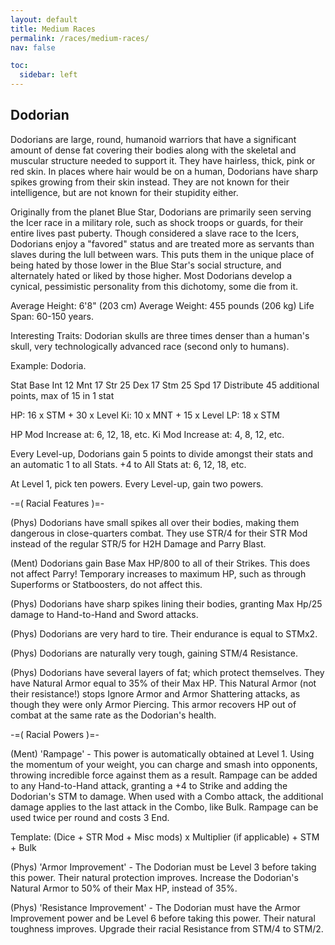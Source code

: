 ```yaml
---
layout: default
title: Medium Races
permalink: /races/medium-races/
nav: false

toc:
  sidebar: left
---
```


## Dodorian
Dodorians are large, round, humanoid warriors that have a significant amount of dense fat covering their bodies along with the skeletal and muscular structure needed to support it. They have hairless, thick, pink or red skin. In places where hair would be on a human, Dodorians have sharp spikes growing from their skin instead. They are not known for their intelligence, but are not known for their stupidity either.

Originally from the planet Blue Star, Dodorians are primarily seen serving the Icer race in a military role, such as shock troops or guards, for their entire lives past puberty. Though considered a slave race to the Icers, Dodorians enjoy a "favored" status and are treated more as servants than slaves during the lull between wars. This puts them in the unique place of being hated by those lower in the Blue Star's social structure, and alternately hated or liked by those higher. Most Dodorians develop a cynical, pessimistic personality from this dichotomy, some die from it.

Average Height: 6'8" (203 cm)
Average Weight: 455 pounds (206 kg)
Life Span: 60-150 years.

Interesting Traits: Dodorian skulls are three times denser than a human's skull, very technologically advanced race (second only to humans).

Example: Dodoria.

Stat	Base
Int	12
Mnt	17
Str	25
Dex	17
Stm	25
Spd	17
Distribute 45 additional points, max of 15 in 1 stat

HP: 16 x STM + 30 x Level
Ki: 10 x MNT + 15 x Level
LP: 18 x STM

HP Mod Increase at: 6, 12, 18, etc.
Ki Mod Increase at: 4, 8, 12, etc.

Every Level-up, Dodorians gain 5 points to divide amongst their stats and an automatic 1 to all Stats.
+4 to All Stats at: 6, 12, 18, etc.

At Level 1, pick ten powers.
Every Level-up, gain two powers.


-=( Racial Features )=-

(Phys) Dodorians have small spikes all over their bodies, making them dangerous in close-quarters combat. They use STR/4 for their STR Mod instead of the regular STR/5 for H2H Damage and Parry Blast.

(Ment) Dodorians gain Base Max HP/800 to all of their Strikes. This does not affect Parry! Temporary increases to maximum HP, such as through Superforms or Statboosters, do not affect this.

(Phys) Dodorians have sharp spikes lining their bodies, granting Max Hp/25 damage to Hand-to-Hand and Sword attacks.

(Phys) Dodorians are very hard to tire. Their endurance is equal to STMx2.

(Phys) Dodorians are naturally very tough, gaining STM/4 Resistance.

(Phys) Dodorians have several layers of fat; which protect themselves. They have Natural Armor equal to 35% of their Max HP. This Natural Armor (not their resistance!) stops Ignore Armor and Armor Shattering attacks, as though they were only Armor Piercing. This armor recovers HP out of combat at the same rate as the Dodorian's health.

-=( Racial Powers )=-

(Ment) 'Rampage' - This power is automatically obtained at Level 1.
Using the momentum of your weight, you can charge and smash into opponents, throwing incredible force against them as a result. Rampage can be added to any Hand-to-Hand attack, granting a +4 to Strike and adding the Dodorian's STM to damage. When used with a Combo attack, the additional damage applies to the last attack in the Combo, like Bulk. Rampage can be used twice per round and costs 3 End.

Template: (Dice + STR Mod + Misc mods) x Multiplier (if applicable) + STM + Bulk

(Phys) 'Armor Improvement' - The Dodorian must be Level 3 before taking this power.
Their natural protection improves. Increase the Dodorian's Natural Armor to 50% of their Max HP, instead of 35%.

(Phys) 'Resistance Improvement' - The Dodorian must have the Armor Improvement power and be Level 6 before taking this power.
Their natural toughness improves. Upgrade their racial Resistance from STM/4 to STM/2.